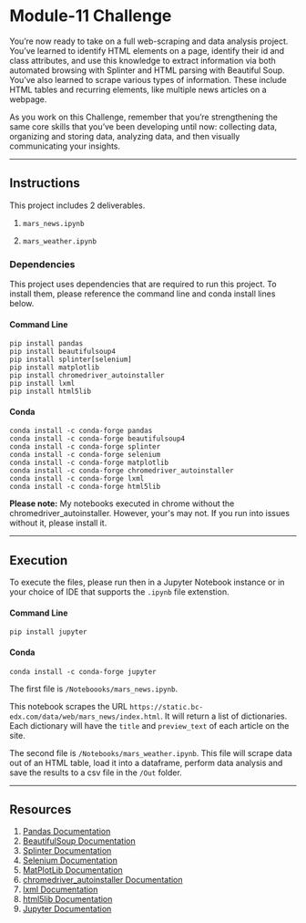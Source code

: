 # Module-11 Challenge

You’re now ready to take on a full web-scraping and data analysis project. You’ve learned to identify HTML elements on a page, identify their id and class attributes, and use this knowledge to extract information via both automated browsing with Splinter and HTML parsing with Beautiful Soup. You’ve also learned to scrape various types of information. These include HTML tables and recurring elements, like multiple news articles on a webpage.

As you work on this Challenge, remember that you’re strengthening the same core skills that you’ve been developing until now: collecting data, organizing and storing data, analyzing data, and then visually communicating your insights.

---
## Instructions

This project includes 2 deliverables. 

1. ```mars_news.ipynb```

2. ```mars_weather.ipynb```


### Dependencies

This project uses dependencies that are required to run this project. To install them, please reference the command line and conda install lines below.

#### Command Line
```shell
pip install pandas
pip install beautifulsoup4
pip install splinter[selenium]
pip install matplotlib
pip install chromedriver_autoinstaller
pip install lxml
pip install html5lib
```

#### Conda

```shell
conda install -c conda-forge pandas
conda install -c conda-forge beautifulsoup4
conda install -c conda-forge splinter
conda install -c conda-forge selenium
conda install -c conda-forge matplotlib
conda install -c conda-forge chromedriver_autoinstaller
conda install -c conda-forge lxml
conda install -c conda-forge html5lib
```

**Please note:** My notebooks executed in chrome without the chromedriver_autoinstaller. However, your's may not. If you run into issues without it, please install it. 

---
## Execution

To execute the files, please run then in a Jupyter Notebook instance or in your choice of IDE that supports the ```.ipynb``` file extenstion.

#### Command Line
```shell
pip install jupyter
```

#### Conda
```shell
conda install -c conda-forge jupyter
```

The first file is ```/Noteboooks/mars_news.ipynb```.

This notebook scrapes the URL ```https://static.bc-edx.com/data/web/mars_news/index.html```. It will return a list of dictionaries. Each dictionary will have the ```title``` and ```preview_text``` of each article on the site.

The second file is ```/Notebooks/mars_weather.ipynb```. This file will scrape data out of an HTML table, load it into a dataframe, perform data analysis and save the results to a csv file in the ```/Out``` folder.

---


## Resources

1. [Pandas Documentation](https://pandas.pydata.org/docs/)
2. [BeautifulSoup Documentation](https://www.crummy.com/software/BeautifulSoup/bs4/doc/)
3. [Splinter Documentation](https://splinter.readthedocs.io/en/latest/)
4. [Selenium Documentation](https://www.selenium.dev/documentation/)
5. [MatPlotLib Documentation](https://matplotlib.org/stable/contents.html)
6. [chromedriver_autoinstaller Documentation](https://pypi.org/project/chromedriver-autoinstaller/)
7. [lxml Documentation](https://lxml.de/)
8. [html5lib Documentation](https://html5lib.readthedocs.io/en/latest/)
9. [Jupyter Documentation](https://jupyter.org/documentation)
